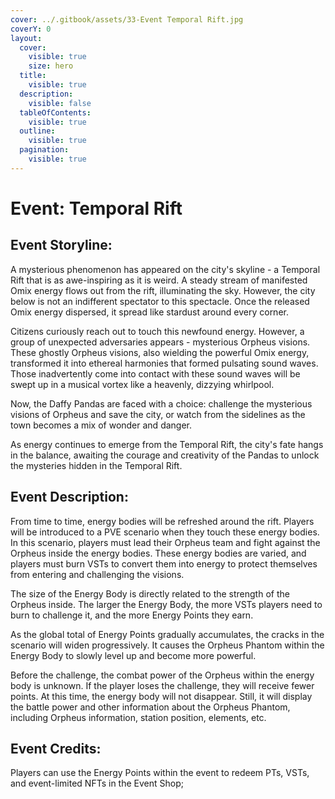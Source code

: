```yaml
---
cover: ../.gitbook/assets/33-Event Temporal Rift.jpg
coverY: 0
layout:
  cover:
    visible: true
    size: hero
  title:
    visible: true
  description:
    visible: false
  tableOfContents:
    visible: true
  outline:
    visible: true
  pagination:
    visible: true
---
```


# Event: Temporal Rift

## **Event Storyline:**

A mysterious phenomenon has appeared on the city's skyline - a Temporal Rift that is as awe-inspiring as it is weird. A steady stream of manifested Omix energy flows out from the rift, illuminating the sky. However, the city below is not an indifferent spectator to this spectacle. Once the released Omix energy dispersed, it spread like stardust around every corner.

&#x20;

Citizens curiously reach out to touch this newfound energy. However, a group of unexpected adversaries appears - mysterious Orpheus visions. These ghostly Orpheus visions, also wielding the powerful Omix energy, transformed it into ethereal harmonies that formed pulsating sound waves. Those inadvertently come into contact with these sound waves will be swept up in a musical vortex like a heavenly, dizzying whirlpool.

&#x20;

Now, the Daffy Pandas are faced with a choice: challenge the mysterious visions of Orpheus and save the city, or watch from the sidelines as the town becomes a mix of wonder and danger.

As energy continues to emerge from the Temporal Rift, the city's fate hangs in the balance, awaiting the courage and creativity of the Pandas to unlock the mysteries hidden in the Temporal Rift.

&#x20;

## **Event Description:**

From time to time, energy bodies will be refreshed around the rift. Players will be introduced to a PVE scenario when they touch these energy bodies. In this scenario, players must lead their Orpheus team and fight against the Orpheus inside the energy bodies. These energy bodies are varied, and players must burn VSTs to convert them into energy to protect themselves from entering and challenging the visions.

&#x20;

The size of the Energy Body is directly related to the strength of the Orpheus inside. The larger the Energy Body, the more VSTs players need to burn to challenge it, and the more Energy Points they earn.

&#x20;

As the global total of Energy Points gradually accumulates, the cracks in the scenario will widen progressively. It causes the Orpheus Phantom within the Energy Body to slowly level up and become more powerful.

&#x20;

Before the challenge, the combat power of the Orpheus within the energy body is unknown. If the player loses the challenge, they will receive fewer points. At this time, the energy body will not disappear. Still, it will display the battle power and other information about the Orpheus Phantom, including Orpheus information, station position, elements, etc.

&#x20;

## **Event Credits:**

Players can use the Energy Points within the event to redeem PTs, VSTs, and event-limited NFTs in the Event Shop;

